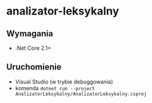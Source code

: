 # analizator-leksykalny

## Wymagania
* .Net Core 2.1+

## Uruchomienie
* Visual Studio (w trybie debuggowania)
* komenda `dotnet run --project AnalizatorLeksykalny/AnalizatorLeksykalny.csproj`
